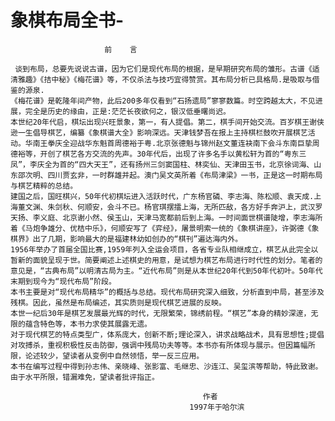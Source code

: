 # 象棋布局全书-

                         前    言

     谈到布局，总要先说说古谱，因为它们是现代布局的根据，是早期研究布局的雏形。古谱《适清雅趣》《拮中秘》《梅花谱》等，不仅杀法与技巧宜得赞赏。其布局分析已具格局.是吸取与借鉴的源泉.
    《梅花谱》是乾隆年间产物，此后200多年仅看到“石扬遗局”寥寥数篇。时空跨越太大，不见进展，完全是历史的缘由，正是:茫茫长夜欲何之，银汉低垂曙尚迟。
    本世纪20年代启，棋坛出现兴旺景象，第一，有人提倡。第二，棋手间开始交流。百岁棋王谢侠逊一生倡导棋艺，编纂《象棋谱大全》影响深远。天津钱梦吾在报上主持棋栏鼓吹开展棋艺活动。华南王拳庆全迎战华东魁首周德裕于粤.北京张德魁与锦州赵文董连袂南下会斗东南巨挚周德裕等，开创了棋艺各方交流的先声。30年代后，出现了许多名手以黄松轩为首的“粤东三凤”，李庆全为首的“四大天王”，还有扬州三剑窦国柱、林奕仙、天津田玉书，北京徐词海、山东邵次明、四川贾玄非，一时群雄并起。澳门吴文英所着《布局津梁》一书，正是这一时期布局与棋艺精粹的总结。
    建国之后，国旺棋兴，50年代初棋坛进入活跃时代，广东杨官磷、李志海、陈松顺、袁天成.上海董文渊、朱剑秋、何顺安，会斗不已。杨官琪摆擂上海，无所匹敌，各方好手奔沪上，武汉罗天扬、李义庭、北京谢小然、侯玉山，天津马宽都前后到上海。一时间面世棋谱陡增，李志海所着《马炮争雄分、优桔中乐》，何顺安写了《弈经》，屠景明索一统的《象棋讲座》，许弼德《象棋界》出了几期，影响最大的是福建林幼如创办的“棋刊”遍达海内外。
    1956年举办了首届全国比赛,1959年列入全运会项目，各省专业队相继成立，棋艺从此完全以暂新的面貌呈现于世。简要阐述上述棋史的用意，是试想为棋艺布局进行时代性的划分。笔者的意见是，“古典布局”以明清古局为主。“近代布局”则是从本世纪20年代到50年代初叶。50年代末期到现今为“现代布局”阶段。
    本书主要是对“现代布局精华”的概括与总结。现代布局研究深入细致，分析直到中局，甚至涉及残棋。因此，虽然是布局编述，其实质则是现代棋艺进展的反映。
    本世一纪后30年是棋艺发展最光辉的时代，无限繁荣，锦绣前程。“棋艺”本身的精妙深邃，无限的蕴含特色等，本书力求使其展露无遗。
    对于现代棋艺的特点类型广，体系庞大，创新不断;理论深入，讲求战略战术，具有思想性;提倡对攻搏杀，重视积极性反击防御，强调中残局功夫等等。本书亦有所体现与展示。但因篇幅所限，论述较少，望读者从变例中自然领悟，举一反三应用。
    本书在编写过程中得到孙志伟、亲晓峰、张影富、毛继忠、沙连江、吴玺滨等帮助，特此致谢。
    由于水平所限，错漏难免，望读者批评指正。
 
                                               作者
                                            1997年于哈尔滨
